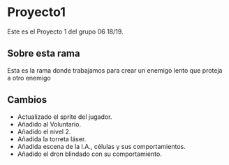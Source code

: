 ﻿# Proyecto1

Este es el Proyecto 1 del grupo 06 18/19.

## Sobre esta rama

Esta es la rama donde trabajamos para crear un enemigo lento que proteja a otro enemigo

## Cambios

- Actualizado el sprite del jugador.
- Añadido al Voluntario.
- Añadido el nivel 2.
- Añadida la torreta láser.
- Añadida escena de la I.A., células y sus comportamientos.
- Añadido el dron blindado con su comportamiento.
